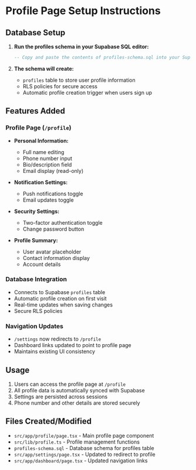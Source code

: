 # Profile Page Setup Instructions

## Database Setup

1. **Run the profiles schema in your Supabase SQL editor:**
   ```sql
   -- Copy and paste the contents of profiles-schema.sql into your Supabase SQL editor
   ```

2. **The schema will create:**
   - `profiles` table to store user profile information
   - RLS policies for secure access
   - Automatic profile creation trigger when users sign up

## Features Added

### Profile Page (`/profile`)
- **Personal Information:**
  - Full name editing
  - Phone number input
  - Bio/description field
  - Email display (read-only)

- **Notification Settings:**
  - Push notifications toggle
  - Email updates toggle

- **Security Settings:**
  - Two-factor authentication toggle
  - Change password button

- **Profile Summary:**
  - User avatar placeholder
  - Contact information display
  - Account details

### Database Integration
- Connects to Supabase `profiles` table
- Automatic profile creation on first visit
- Real-time updates when saving changes
- Secure RLS policies

### Navigation Updates
- `/settings` now redirects to `/profile`
- Dashboard links updated to point to profile page
- Maintains existing UI consistency

## Usage

1. Users can access the profile page at `/profile`
2. All profile data is automatically synced with Supabase
3. Settings are persisted across sessions
4. Phone number and other details are stored securely

## Files Created/Modified

- `src/app/profile/page.tsx` - Main profile page component
- `src/lib/profile.ts` - Profile management functions
- `profiles-schema.sql` - Database schema for profiles table
- `src/app/settings/page.tsx` - Updated to redirect to profile
- `src/app/dashboard/page.tsx` - Updated navigation links